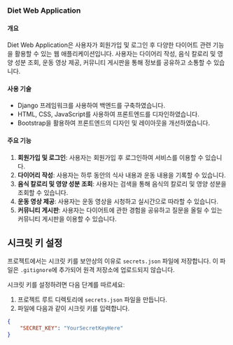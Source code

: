 ### Diet Web Application

#### 개요
Diet Web Application은 사용자가 회원가입 및 로그인 후 다양한 다이어트 관련 기능을 활용할 수 있는 웹 애플리케이션입니다. 사용자는 다이어리 작성, 음식 칼로리 및 영양 성분 조회, 운동 영상 제공, 커뮤니티 게시판을 통해 정보를 공유하고 소통할 수 있습니다.

#### 사용 기술
- Django 프레임워크를 사용하여 백엔드를 구축하였습니다.
- HTML, CSS, JavaScript를 사용하여 프론트엔드를 디자인하였습니다.
- Bootstrap을 활용하여 프론트엔드의 디자인 및 레이아웃을 개선하였습니다.

#### 주요 기능
1. **회원가입 및 로그인**: 사용자는 회원가입 후 로그인하여 서비스를 이용할 수 있습니다.
2. **다이어리 작성**: 사용자는 하루 동안의 식사 내용과 운동 내용을 기록할 수 있습니다.
3. **음식 칼로리 및 영양 성분 조회**: 사용자는 검색을 통해 음식의 칼로리 및 영양 성분을 조회할 수 있습니다.
4. **운동 영상 제공**: 사용자는 운동 영상을 시청하고 실시간으로 따라할 수 있습니다.
5. **커뮤니티 게시판**: 사용자는 다이어트에 관한 경험을 공유하고 질문을 올릴 수 있는 커뮤니티 게시판을 이용할 수 있습니다.

## 시크릿 키 설정

프로젝트에서는 시크릿 키를 보안상의 이유로 `secrets.json` 파일에 저장합니다. 이 파일은 `.gitignore`에 추가되어 원격 저장소에 업로드되지 않습니다.

시크릿 키를 설정하려면 다음 단계를 따르세요:

1. 프로젝트 루트 디렉토리에 `secrets.json` 파일을 만듭니다.
2. 파일에 다음과 같이 시크릿 키를 입력합니다.

```json
{
    "SECRET_KEY": "YourSecretKeyHere"
}
